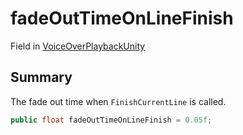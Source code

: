 # fadeOutTimeOnLineFinish

Field in [VoiceOverPlaybackUnity](/api/csharp/yarn.unity.voiceoverplaybackunity.md)

## Summary


The fade out time when  <code>FinishCurrentLine</code>  is
called.


```csharp
public float fadeOutTimeOnLineFinish = 0.05f;
```

